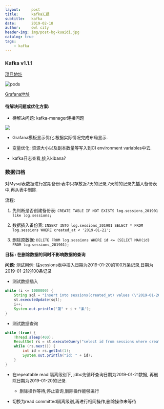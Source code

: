 ```yaml
---
layout:     post
title:      kafka汇报
subtitle:   kafka
date:       2019-02-18
author:     owl city
header-img: img/post-bg-kuaidi.jpg
catalog: true
tags:
    - kafka
---
```


### Kafka     v1.1.1

[项目地址](https://git.saybot.net/cody.yang/k8s-kafka)

![pods](https://ws4.sinaimg.cn/large/006tKfTcgy1g0adlmz8l1j30d903vaa9.jpg)

[Grafana地址](https://grafana-k8s.dev.saybot.net/d/q3Mfvnhmk/kafka-metrics-monitor?orgId=1&from=now-2d&to=now)

#### 待解决问题或优化方案:
- 待解决问题: kafka-manager连接问题

![](https://ws3.sinaimg.cn/large/006tKfTcgy1g0adoxr4x9j30j70bqab7.jpg)


- Grafana模板显示优化.根据实际情况完成布局显示.

- 变量优化: 资源大小以及副本数量等写入到CI environment variables中去.

- kafka日志查看,接入kibana?




### 数据归档
对Mysql表数据进行定期备份:表中只存放近7天的记录,7天前的记录先插入备份表中,再从表中删除.

流程:

1. 先判断是否创建备份表:  `CREATE TABLE IF NOT EXISTS log.sessions_201901 like log.sessions;`

2. 数据插入备份表: `INSERT INTO log.sessions_201901 SELECT * FROM log.sessions WHERE created_at < '2019-01-21';`

3. 删除原数据: `DELETE FROM log.sessions WHERE id <= (SELECT MAX(id) FROM log.sessions_201901);`



**目标 :  在删除数据的同时不影响数据的查询**

**问题:**
测试用例: 往sessions表中插入日期为2019-01-20的100万条记录,日期为2019-01-21的100条记录

- 测试数据插入

```java
while (i <= 1000000) {
    String sql = "insert into sessions(created_at) values (\"2019-01-20 09:33:32\")";
    st.executeUpdate(sql);
    i++;
    System.out.println("第" + i + "条");
}
```

- 测试数据查询

```java
while (true) {
    Thread.sleep(400);
    ResultSet rs = st.executeQuery("select id from sessions where created_at > \'2019-01-21\';");
    while (rs.next()) {
        int id = rs.getInt(1);
        System.out.println("id: " + id);
    }
}
```



- 在repeatable read 隔离级别下, jdbc先循环查询日期为2019-01-21数据, 再删除日期为2019-01-20的记录.

    - 删除操作等待,停止查询,删除操作能够进行


- 切换为read committed隔离级别,再进行相同操作,删除操作未等待
